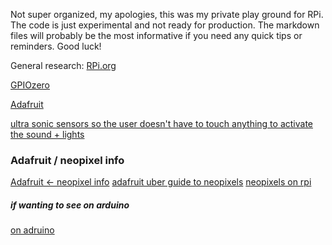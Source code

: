 Not super organized, my apologies, this was my private play ground for RPi. The code is just experimental and not ready for production. The markdown files will probably be the most informative if you need any quick tips or reminders. Good luck!

General research:
[RPi.org](https://www.raspberrypi.org/)

[GPIOzero](https://gpiozero.readthedocs.io/en/stable/index.html)

[Adafruit](https://learn.adafruit.com/)

[ultra sonic sensors so the user doesn't have to touch anything to activate the sound + lights](https://thepihut.com/blogs/raspberry-pi-tutorials/hc-sr04-ultrasonic-range-sensor-on-the-raspberry-pi)

### Adafruit / neopixel info

[Adafruit <- neopixel info](https://github.com/adafruit/Adafruit_CircuitPython_NeoPixel)
[adafruit uber guide to neopixels](https://cdn-learn.adafruit.com/downloads/pdf/adafruit-neopixel-uberguide.pdf)
[neopixels on rpi](https://learn.adafruit.com/neopixels-on-raspberry-pi/python-usage)

##### if wanting to see on arduino

[on adruino](https://create.arduino.cc/projecthub/FunguyPro/the-complete-neopixel-guide-18374f)
